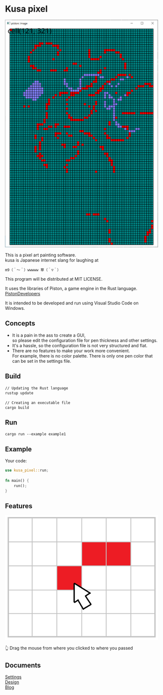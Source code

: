 # Kusa pixel

![20210622blog4.png](./doc/img/20210622blog4.png)  

This is a pixel art painting software.  
kusa is Japanese internet slang for laughing at

`m9（＾～＾）wwwww 草（＾▽＾）`  

This program will be distributed at MIT LICENSE.  

It uses the libraries of Piston, a game engine in the Rust language.  
[PistonDevelopers](https://github.com/PistonDevelopers)  

It is intended to be developed and run using Visual Studio Code on Windows.  

## Concepts

* It is a pain in the ass to create a GUI,  
so please edit the configuration file for pen thickness and other settings.
* It's a hassle, so the configuration file is not very structured and flat.
* There are no features to make your work more convenient.  
For example, there is no color palette. There is only one pen color that can be set in the settings file.
## Build

```shell
// Updating the Rust language
rustup update

// Creating an executable file
cargo build
```

## Run

```shell
cargo run --example example1
```

## Example

Your code:  

```rust
use kusa_pixel::run;

fn main() {
    run();
}
```

## Features

![20210622blog5a1.png](./doc/img/20210622blog5a1.png)  

👆 Drag the mouse from where you clicked to where you passed  

## Documents

[Settings](./doc/settings.md)  
[Design](./doc/design.md)  
[Blog](https://crieit.net/drafts/60d190d79ec16)  
